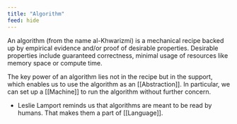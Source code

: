 ```yaml
---
title: "Algorithm"
feed: hide
---
```


An algorithm (from the name al-Khwarizmi) is a mechanical recipe backed up by empirical evidence and/or proof of desirable properties. Desirable properties include guaranteed correctness, minimal usage of resources like memory space or compute time. 

The key power of an algorithm lies not in the recipe but in the support, which enables us to use the algorithm as an [[Abstraction]]. In particular, we can set up a [[Machine]] to run the algorithm without further concern.

* Leslie Lamport reminds us that algorithms are meant to be read by humans. That makes them a part of [[Language]].